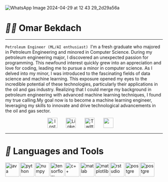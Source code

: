 ![WhatsApp Image 2024-04-29 at 12 43 29_2d29a56a](https://github.com/Omar201804104/Omar201804104/assets/99199687/44c29cc2-9f81-41ea-9369-3b1a5cf8f19b)
# *:construction_worker_man:* Omar Bekdach
***
`Petroleum Engineer (ML/AI enthusiast)`
<picture>
 <source media="(prefers-color-scheme: dark)" srcset="Y![WhatsApp Image 2024-04-29 at 12 43 29_2d29a56a](https://github.com/Omar201804104/Omar201804104/assets/99199687/57802897-8596-496d-9cb3-fe4005eb1a01)">
 <source media="(prefers-color-scheme: light)" srcset="![WhatsApp Image 2024-04-29 at 12 43 29_2d29a56a](https://github.com/Omar201804104/Omar201804104/assets/99199687/57802897-8596-496d-9cb3-fe4005eb1a01)">
 <img alt="" src="![WhatsApp Image 2024-04-29 at 12 43 29_2d29a56a](https://github.com/Omar201804104/Omar201804104/assets/99199687/57802897-8596-496d-9cb3-fe4005eb1a01)
">
</picture>
I'm a fresh graduate who majored in Petroleum Engineering and minored in Computer Science. During my petroleum engineering major, I discovered an unexpected passion for programming. This newfound interest quickly grew into an appreciation and love for coding, leading me to pursue a minor in computer science. As I delved into my minor, I was introduced to the fascinating fields of data science and machine learning. This exposure opened my eyes to the incredible potential of these technologies, particularly their applications in the oil and gas industry. Realizing that I could merge my background in petroleum engineering with advanced machine learning techniques, I found my true calling.My goal now is to become a machine learning engineer, leveraging my skills to innovate and drive technological advancements in the oil and gas sector.

<!-- Social icons section -->
<p align="center">
  <a href="https://www.instagram.com/omarrbekdash"><img width="32px" alt="Instagram" title="Instagram" src="https://imgur.com/U0R4WNT.png"/></a>
  &#8287;&#8287;&#8287;&#8287;&#8287;
  <a href="https://www.linkedin.com/in/omar-bekdach"><img width="32px" alt="LinkedIn" title="LinkedIn" src="https://i.imgur.com/yRpa1dQ.png"/></a>
  &#8287;&#8287;&#8287;&#8287;&#8287;
  <a href="https://twitter.com/DenverCoder1"><img width="32px" alt="Twitter" title="Twitter" src="https://i.imgur.com/AixJgnm.png"/></a>
  &#8287;&#8287;&#8287;&#8287;&#8287;
  <a href="https://www.facebook.com/omar.bekdache.16" alt="Facebook" title="Facebook"><img width="32px" src="https://imgur.com/rFpGrpm.png"/></a>
  &#8287;&#8287;&#8287;&#8287;&#8287;
</p>

---
# *:toolbox:* Languages and Tools

<img align="left" alt="java" width="45px" src="https://cdn.jsdelivr.net/gh/devicons/devicon@latest/icons/java/java-original.svg" />
<img align="left" alt="python" width="45px" src="https://cdn.jsdelivr.net/gh/devicons/devicon@latest/icons/python/python-original.svg" />
<img align="left" alt="numpy" width="45px" src="https://cdn.jsdelivr.net/gh/devicons/devicon@latest/icons/numpy/numpy-original-wordmark.svg" />
<img align="left" alt="tensorflow" width="45px" src="https://cdn.jsdelivr.net/gh/devicons/devicon@latest/icons/tensorflow/tensorflow-original-wordmark.svg" />
<img align="left" alt="c++" width="45px" src="https://cdn.jsdelivr.net/gh/devicons/devicon@latest/icons/cplusplus/cplusplus-original.svg" />
<img align="left" alt="matlab" width="45px" src="https://cdn.jsdelivr.net/gh/devicons/devicon@latest/icons/matlab/matlab-original.svg" />
<img align="left" alt="matplotlib" width="45px" src="https://cdn.jsdelivr.net/gh/devicons/devicon@latest/icons/matplotlib/matplotlib-original-wordmark.svg" />
<img align="left" alt="rstudio" width="45px" src="https://cdn.jsdelivr.net/gh/devicons/devicon@latest/icons/rstudio/rstudio-original.svg" />
<img align="left" alt="postgre" width="45px" src="https://cdn.jsdelivr.net/gh/devicons/devicon@latest/icons/postgresql/postgresql-original.svg" />
<img align="left" alt="postgre" width="45px" src="https://cdn.jsdelivr.net/gh/devicons/devicon@latest/icons/chrome/chrome-original.svg" />

